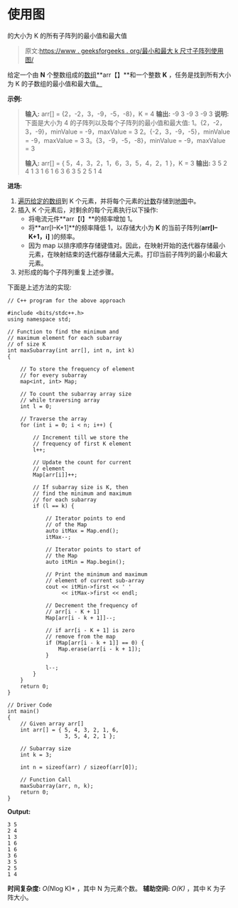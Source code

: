 # 使用图

的大小为 K 的所有子阵列的最小值和最大值

> 原文:[https://www . geeksforgeeks . org/最小和最大 k 尺寸子阵列使用图/](https://www.geeksforgeeks.org/minimum-and-maximum-of-all-subarrays-of-size-k-using-map/)

给定一个由 **N** 个整数组成的[数组](https://www.geeksforgeeks.org/introduction-to-arrays/)**arr【】**和一个整数 **K** ，任务是找到所有大小为 K 的子数组的最小值和最大值[。](https://www.geeksforgeeks.org/sliding-window-maximum-maximum-of-all-subarrays-of-size-k/)

**示例:**

> **输入:** arr[] = {2，-2，3，-9，-5，-8}，K = 4
> **输出:**
> -9 3
> -9 3
> -9 3
> **说明:**
> 下面是大小为 4 的子阵列以及每个子阵列的最小值和最大值:
> 1。{2，-2，3，-9}，minValue = -9，maxValue = 3
> 2。{-2，3，-9，-5}，minValue = -9，maxValue = 3
> 3。{3，-9，-5，-8}，minValue = -9，maxValue = 3
> 
> **输入:** arr[] = { 5，4，3，2，1，6，3，5，4，2，1 }，K = 3
> **输出:**
> 3 5
> 2 4
> 1 3
> 1 6
> 1 6
> 3 6
> 3 5
> 2 5
> 1 4

**进场:**

1.  [遍历给定的数组](https://www.geeksforgeeks.org/c-program-to-traverse-an-array/)到 K 个元素，并将每个元素的[计数](https://www.geeksforgeeks.org/count-frequencies-elements-array-o1-extra-space-time/)存储到[地图](https://www.geeksforgeeks.org/map-associative-containers-the-c-standard-template-library-stl/)中。
2.  插入 K 个元素后，对剩余的每个元素执行以下操作:
    *   将电流元件**arr【I】**的频率增加 1。
    *   将**arr[I–K+1]**的频率降低 1，以存储大小为 **K** 的当前子阵列(**arr[I–K+1，i]** )的频率。
    *   因为 map 以排序顺序存储键值对。因此，在映射开始的迭代器存储最小元素，在映射结束的迭代器存储最大元素。打印当前子阵列的最小和最大元素。
3.  对形成的每个子阵列重复上述步骤。

下面是上述方法的实现:

```
// C++ program for the above approach

#include <bits/stdc++.h>
using namespace std;

// Function to find the minimum and
// maximum element for each subarray
// of size K
int maxSubarray(int arr[], int n, int k)
{

    // To store the frequency of element
    // for every subarray
    map<int, int> Map;

    // To count the subarray array size
    // while traversing array
    int l = 0;

    // Traverse the array
    for (int i = 0; i < n; i++) {

        // Increment till we store the
        // frequency of first K element
        l++;

        // Update the count for current
        // element
        Map[arr[i]]++;

        // If subarray size is K, then
        // find the minimum and maximum
        // for each subarray
        if (l == k) {

            // Iterator points to end
            // of the Map
            auto itMax = Map.end();
            itMax--;

            // Iterator points to start of
            // the Map
            auto itMin = Map.begin();

            // Print the minimum and maximum
            // element of current sub-array
            cout << itMin->first << ' '
                 << itMax->first << endl;

            // Decrement the frequency of
            // arr[i - K + 1]
            Map[arr[i - k + 1]]--;

            // if arr[i - K + 1] is zero
            // remove from the map
            if (Map[arr[i - k + 1]] == 0) {
                Map.erase(arr[i - k + 1]);
            }

            l--;
        }
    }
    return 0;
}

// Driver Code
int main()
{
    // Given array arr[]
    int arr[] = { 5, 4, 3, 2, 1, 6,
                  3, 5, 4, 2, 1 };

    // Subarray size
    int k = 3;

    int n = sizeof(arr) / sizeof(arr[0]);

    // Function Call
    maxSubarray(arr, n, k);
    return 0;
}
```

**Output:**

```
3 5
2 4
1 3
1 6
1 6
3 6
3 5
2 5
1 4

```

**时间复杂度:** *O(N*log K)* ，其中 N 为元素个数。
**辅助空间:** *O(K)* ，其中 K 为子阵大小。